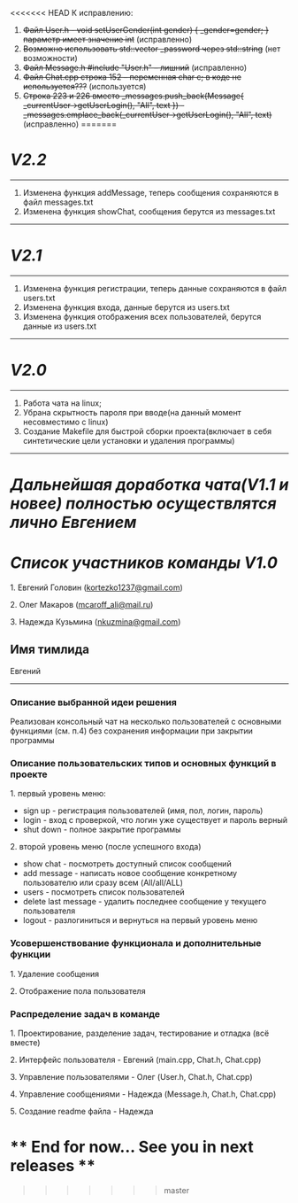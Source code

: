 <<<<<<< HEAD
К исправлению:
1. ~~Файл User.h - void setUserGender(int gender) { _gender=gender; }  параметр имеет значение int~~ (исправленно)
2. ~~Возможно использовать std::vector<char> _password через std::string~~ (нет возможности)
3. ~~Файл Message.h #include "User.h" – лишний~~ (исправленно)
4. ~~Файл Chat.cpp строка 152 – переменная char с; в коде не используется???~~ (используется)
5. ~~Строка 223 и 226 вместо _messages.push_back(Message{ _currentUser->getUserLogin(), "All", text }) - _messages.emplace_back(_currentUser->getUserLogin(), "All", text)~~ (исправленно)
=======
# ***V2.2*** #
-------------------
1. Изменена функция addMessage, теперь сообщения сохраняются в файл messages.txt
2. Изменена функция showChat, сообщения берутся из messages.txt
-------------------
# ***V2.1*** #
-------------------
1. Изменена функция регистрации, теперь данные сохраняются в файл users.txt
2. Изменена функция входа, данные берутся из users.txt
3. Изменена функция отображения всех пользователей, берутся данные из users.txt
-------------------
# ***V2.0*** #
-------------------
1. Работа чата на linux;
2. Убрана скрытность пароля при вводе(на данный момент несовместимо с linux)
3. Создание Makefile для быстрой сборки проекта(включает в себя синтетические цели установки и удаления программы)
-------------------
# ***Дальнейшая доработка чата(V1.1 и новее) полностью осуществлятся лично Евгением*** #

# ***Список участников команды V1.0*** #
1\. Евгений Головин (kortezko1237@gmail.com)

2\. Олег Макаров (mcaroff_ali@mail.ru)

3\. Надежда Кузьмина (nkuzmina@gmail.com)


## Имя тимлида ##
Евгений

-------------------

### Описание выбранной идеи решения ###

Реализован консольный чат на несколько пользователей с основными
функциями (см. п.4) без сохранения информации при закрытии программы


### Описание пользовательских типов и основных функций в проекте ###

1\. первый уровень меню:

   + sign up - регистрация пользователей (имя, пол, логин, пароль)
   + login - вход с проверкой, что логин уже существует и пароль верный
   + shut down - полное закрытие программы

2\. второй уровень меню (после успешного входа)

   + show chat - посмотреть доступный список сообщений
   + add message - написать новое сообщение конкретному пользователю или
сразу всем (All/all/ALL)
   + users - посмотреть список пользователей
   + delete last message - удалить последнее сообщение у текущего
пользователя
   + logout - разлогиниться и вернуться на первый уровень меню


### Усовершенствование функционала и дополнительные функции ###

1\. Удаление сообщения

2\. Отображение пола пользователя


### Распределение задач в команде ###

1\. Проектирование, разделение задач, тестирование и отладка (всё
вместе)

2\. Интерфейс пользователя - Евгений (main.cpp, Chat.h, Chat.cpp)

3\. Управление пользователями - Олег (User.h, Chat.h, Chat.cpp)

4\. Управление сообщениями - Надежда (Message.h, Chat.h, Chat.cpp)

5\. Создание readme файла - Надежда


# ** End for now... See you in next releases ** #
>>>>>>> master
